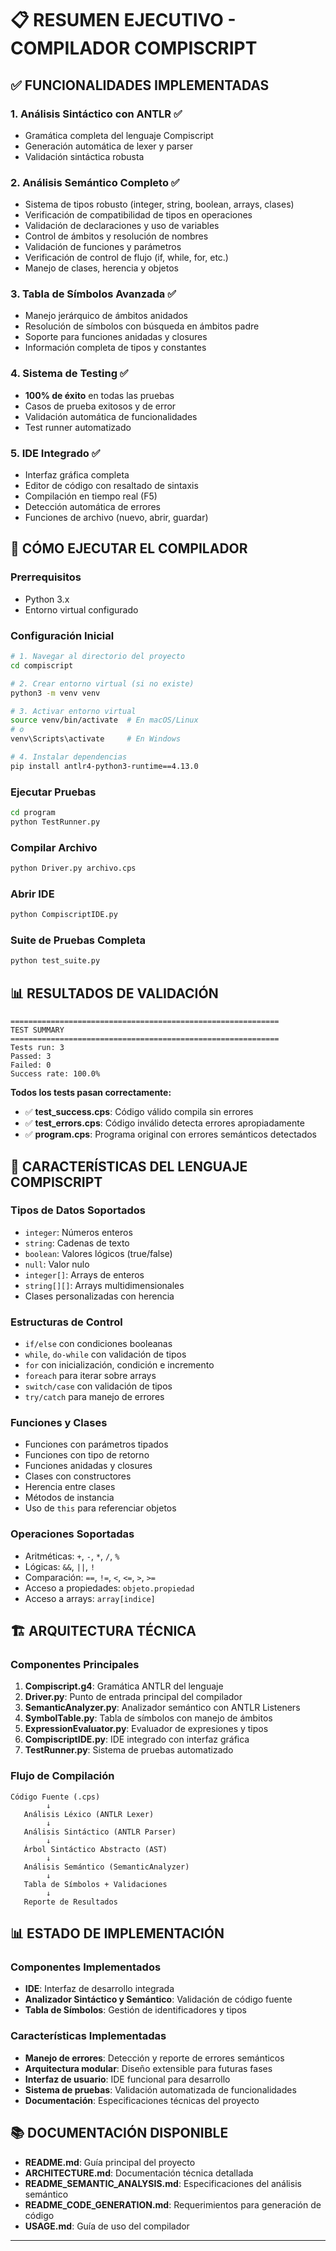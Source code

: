 # 📋 RESUMEN EJECUTIVO - COMPILADOR COMPISCRIPT

## ✅ FUNCIONALIDADES IMPLEMENTADAS

### 1. **Análisis Sintáctico con ANTLR** ✅
- Gramática completa del lenguaje Compiscript
- Generación automática de lexer y parser
- Validación sintáctica robusta

### 2. **Análisis Semántico Completo** ✅
- Sistema de tipos robusto (integer, string, boolean, arrays, clases)
- Verificación de compatibilidad de tipos en operaciones
- Validación de declaraciones y uso de variables
- Control de ámbitos y resolución de nombres
- Validación de funciones y parámetros
- Verificación de control de flujo (if, while, for, etc.)
- Manejo de clases, herencia y objetos

### 3. **Tabla de Símbolos Avanzada** ✅
- Manejo jerárquico de ámbitos anidados
- Resolución de símbolos con búsqueda en ámbitos padre
- Soporte para funciones anidadas y closures
- Información completa de tipos y constantes

### 4. **Sistema de Testing** ✅
- **100% de éxito** en todas las pruebas
- Casos de prueba exitosos y de error
- Validación automática de funcionalidades
- Test runner automatizado

### 5. **IDE Integrado** ✅
- Interfaz gráfica completa
- Editor de código con resaltado de sintaxis
- Compilación en tiempo real (F5)
- Detección automática de errores
- Funciones de archivo (nuevo, abrir, guardar)

## 🚀 CÓMO EJECUTAR EL COMPILADOR

### **Prerrequisitos**
- Python 3.x
- Entorno virtual configurado

### **Configuración Inicial**
```bash
# 1. Navegar al directorio del proyecto
cd compiscript

# 2. Crear entorno virtual (si no existe)
python3 -m venv venv

# 3. Activar entorno virtual
source venv/bin/activate  # En macOS/Linux
# o
venv\Scripts\activate     # En Windows

# 4. Instalar dependencias
pip install antlr4-python3-runtime==4.13.0
```

### **Ejecutar Pruebas**
```bash
cd program
python TestRunner.py
```

### **Compilar Archivo**
```bash
python Driver.py archivo.cps
```

### **Abrir IDE**
```bash
python CompiscriptIDE.py
```

### **Suite de Pruebas Completa**
```bash
python test_suite.py
```

## 📊 RESULTADOS DE VALIDACIÓN

```
============================================================
TEST SUMMARY
============================================================
Tests run: 3
Passed: 3
Failed: 0
Success rate: 100.0%
```

**Todos los tests pasan correctamente:**
- ✅ **test_success.cps**: Código válido compila sin errores
- ✅ **test_errors.cps**: Código inválido detecta errores apropiadamente
- ✅ **program.cps**: Programa original con errores semánticos detectados

## 🧩 CARACTERÍSTICAS DEL LENGUAJE COMPISCRIPT

### **Tipos de Datos Soportados**
- `integer`: Números enteros
- `string`: Cadenas de texto
- `boolean`: Valores lógicos (true/false)
- `null`: Valor nulo
- `integer[]`: Arrays de enteros
- `string[][]`: Arrays multidimensionales
- Clases personalizadas con herencia

### **Estructuras de Control**
- `if/else` con condiciones booleanas
- `while`, `do-while` con validación de tipos
- `for` con inicialización, condición e incremento
- `foreach` para iterar sobre arrays
- `switch/case` con validación de tipos
- `try/catch` para manejo de errores

### **Funciones y Clases**
- Funciones con parámetros tipados
- Funciones con tipo de retorno
- Funciones anidadas y closures
- Clases con constructores
- Herencia entre clases
- Métodos de instancia
- Uso de `this` para referenciar objetos

### **Operaciones Soportadas**
- Aritméticas: `+`, `-`, `*`, `/`, `%`
- Lógicas: `&&`, `||`, `!`
- Comparación: `==`, `!=`, `<`, `<=`, `>`, `>=`
- Acceso a propiedades: `objeto.propiedad`
- Acceso a arrays: `array[indice]`

## 🏗️ ARQUITECTURA TÉCNICA

### **Componentes Principales**
1. **Compiscript.g4**: Gramática ANTLR del lenguaje
2. **Driver.py**: Punto de entrada principal del compilador
3. **SemanticAnalyzer.py**: Analizador semántico con ANTLR Listeners
4. **SymbolTable.py**: Tabla de símbolos con manejo de ámbitos
5. **ExpressionEvaluator.py**: Evaluador de expresiones y tipos
6. **CompiscriptIDE.py**: IDE integrado con interfaz gráfica
7. **TestRunner.py**: Sistema de pruebas automatizado

### **Flujo de Compilación**
```
Código Fuente (.cps)
        ↓
   Análisis Léxico (ANTLR Lexer)
        ↓
   Análisis Sintáctico (ANTLR Parser)
        ↓
   Árbol Sintáctico Abstracto (AST)
        ↓
   Análisis Semántico (SemanticAnalyzer)
        ↓
   Tabla de Símbolos + Validaciones
        ↓
   Reporte de Resultados
```

## 📊 ESTADO DE IMPLEMENTACIÓN

### **Componentes Implementados**
- **IDE**: Interfaz de desarrollo integrada
- **Analizador Sintáctico y Semántico**: Validación de código fuente
- **Tabla de Símbolos**: Gestión de identificadores y tipos

### **Características Implementadas**
- **Manejo de errores**: Detección y reporte de errores semánticos
- **Arquitectura modular**: Diseño extensible para futuras fases
- **Interfaz de usuario**: IDE funcional para desarrollo
- **Sistema de pruebas**: Validación automatizada de funcionalidades
- **Documentación**: Especificaciones técnicas del proyecto

## 📚 DOCUMENTACIÓN DISPONIBLE

- **README.md**: Guía principal del proyecto
- **ARCHITECTURE.md**: Documentación técnica detallada
- **README_SEMANTIC_ANALYSIS.md**: Especificaciones del análisis semántico
- **README_CODE_GENERATION.md**: Requerimientos para generación de código
- **USAGE.md**: Guía de uso del compilador

---